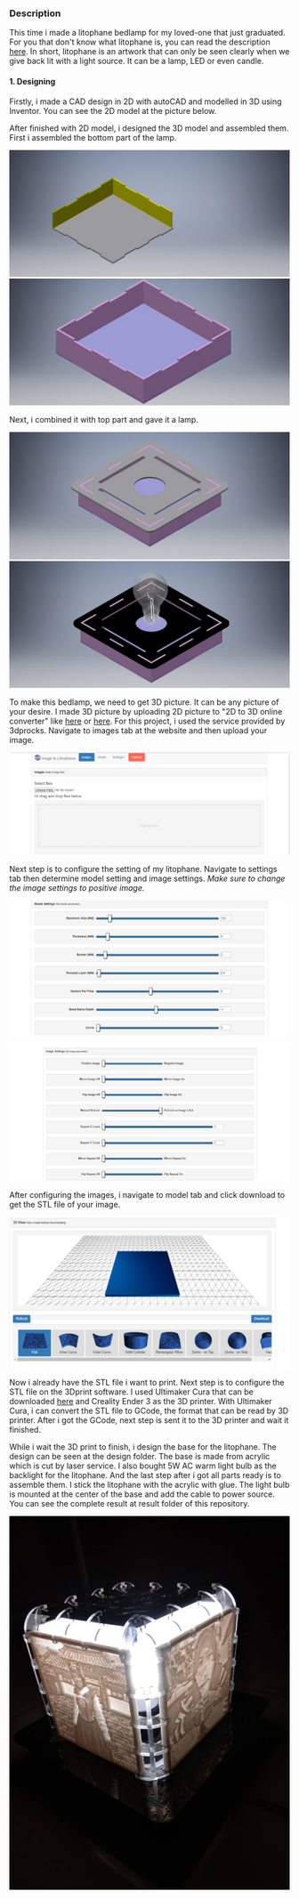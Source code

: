 ### Description

This time i made a litophane bedlamp for my loved-one that just graduated. For you that don't know what litophane is, you can read the description [here](https://en.wikipedia.org/wiki/Lithophane). In short, litophane is an artwork that can only be seen clearly when we give back lit with a light source. It can be a lamp, LED or even candle. 

#### 1. Designing
Firstly, i made a CAD design in 2D with autoCAD and modelled in 3D using Inventor. You can see the 2D model at the picture below.

After finished with 2D model, i designed the 3D model and assembled them. First i assembled the bottom part of the lamp.
<p align="center">
  <img  src="https://github.com/falithurrahman/litophane_bedlamp/blob/master/Design/step1.jpg">
    <img  src="https://github.com/falithurrahman/litophane_bedlamp/blob/master/Design/step2.jpg">
</p>

Next, i combined it with top part and gave it a lamp.
<p align="center">
  <img  src="https://github.com/falithurrahman/litophane_bedlamp/blob/master/Design/step3.jpg">
    <img  src="https://github.com/falithurrahman/litophane_bedlamp/blob/master/Design/step4.jpg">
</p>

To make this bedlamp, we need to get 3D picture. It can be any picture of your desire. I made 3D picture by uploading 2D picture to "2D to 3D online converter" like [here](http://3dp.rocks/lithophane/) or [here](https://lithophanemaker.com/). For this project, i used the service provided by 3dprocks. Navigate to images tab at the website and then upload your image. 

<p align="center">
  <img  src="https://github.com/falithurrahman/litophane_bedlamp/blob/master/Step/1.PNG">
</p>

Next step is to configure the setting of my litophane. Navigate to settings tab then determine model setting and image settings. *Make sure to change the image settings to positive image.*

<p align="center">
  <img  src="https://github.com/falithurrahman/litophane_bedlamp/blob/master/Step/2.PNG">
</p>
<p align="center">
  <img  src="https://github.com/falithurrahman/litophane_bedlamp/blob/master/Step/3.PNG">
</p>

After configuring the images, i navigate to model tab and click download to get the STL file of your image.

<p align="center">
  <img  src="https://github.com/falithurrahman/litophane_bedlamp/blob/master/Step/4.PNG">
</p>

Now i already have the STL file i want to print. Next step is to configure the STL file on the 3Dprint software. I used Ultimaker Cura that can be downloaded [here](https://ultimaker.com/software/ultimaker-cura) and Creality Ender 3 as the 3D printer. With Ultimaker Cura, i can convert the STL file to GCode, the format that can be read by 3D printer. After i got the GCode, next step is sent it to the 3D printer and wait it finished.

While i wait the 3D print to finish, i design the base for the litophane. The design can be seen at the design folder. The base is made from acrylic which is cut by laser service. I also bought 5W AC warm light bulb as the backlight for the litophane. And the last step after i got all parts ready is to assemble them. I stick the litophane with the acrylic with glue. The light bulb is mounted at the center of the base and add the cable to power source. You can see the complete result at result folder of this repository.


![Picture 5](https://github.com/falithurrahman/litophane_bedlamp/blob/master/Result/88363.jpg "Picture 5")
